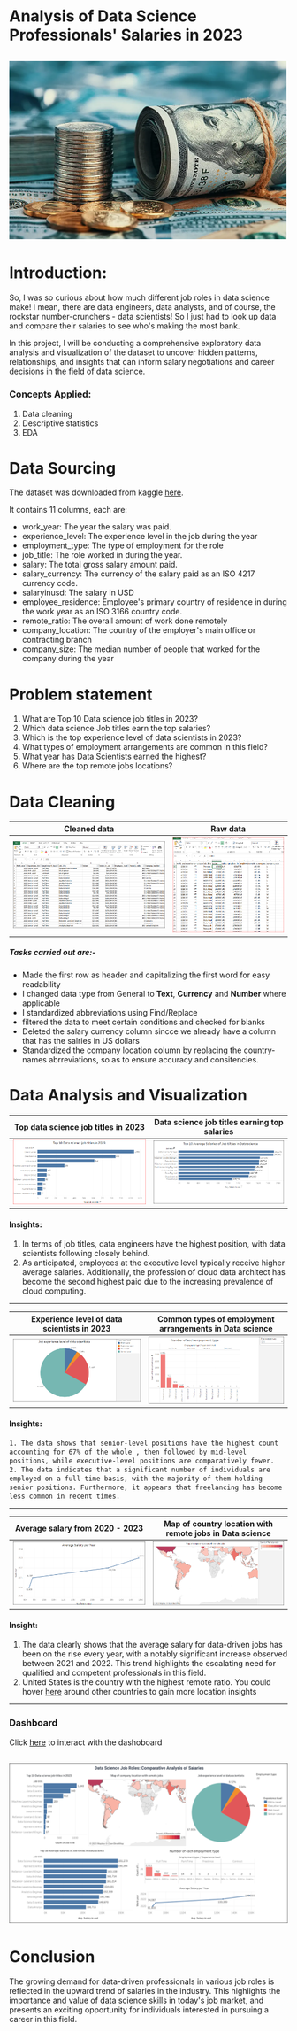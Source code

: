 # Analysis of Data Science Professionals' Salaries in 2023
![](salaries.PNG)
---

# Introduction:
So, I was so curious about how much different job roles in data science make! I mean, there are data engineers, data analysts, and of course, the rockstar number-crunchers - data scientists! So I just had to look up data and compare their salaries to see who's making the most bank.

In this project, I will be conducting a comprehensive exploratory data analysis and visualization of the dataset to uncover hidden patterns, relationships, and insights that can inform salary negotiations and career decisions in the field of data science.

### Concepts Applied:
1.	Data cleaning
2.	Descriptive statistics
3. EDA

# Data Sourcing
The dataset was downloaded from kaggle [here](https://www.kaggle.com/datasets/arnabchaki/data-science-salaries-2023). 

It contains 11 columns, each are:
- work_year: The year the salary was paid.
- experience_level: The experience level in the job during the year
- employment_type: The type of employment for the role
- job_title: The role worked in during the year.
- salary: The total gross salary amount paid.
- salary_currency: The currency of the salary paid as an ISO 4217 currency code.
- salaryinusd: The salary in USD
- employee_residence: Employee's primary country of residence in during the work year as an ISO 3166 country code.
- remote_ratio: The overall amount of work done remotely
- company_location: The country of the employer's main office or contracting branch
- company_size: The median number of people that worked for the company during the year

# Problem statement 
1. What are Top 10 Data science job titles in 2023?
2.	Which data science Job titles earn the top salaries?
3.	Which is the top experience level of data scientists in 2023?
4.	What types of employment arrangements are common in this field?
5.  What year has Data Scientists earned the highest?
8.	Where are the top remote jobs locations?

# Data Cleaning
   Cleaned data            |     Raw data
   :----------------------:|:---------------:
   ![](NewCleanedData.PNG) | ![](Overview_before.PNG)
   
   ##### Tasks carried out are:-
- Made the first row as header and capitalizing the first word for easy readability
- I changed data type from General to **Text**, **Currency** and **Number** where applicable
- I standardized abbreviations using Find/Replace 
- filtered the data to meet certain conditions and checked for blanks
- Deleted the salary currency column sincce we already have a column that has the salries in US dollars
- Standardized the company location column by replacing the country-names abrreviations, so as to ensure accuracy and consitencies.

# Data Analysis and Visualization
 Top data science job titles in 2023           |    Data science job titles earning top salaries
   :----------------------:|:---------------:
   ![](Job_titles.PNG) | ![](AvgSalaries1.PNG)
   #### Insights:
   1. In terms of job titles, data engineers have the highest position, with data scientists following closely behind.
   2. As anticipated, employees at the executive level typically receive higher average salaries. Additionally, the profession of cloud data architect has become the second highest paid due to the increasing prevalence of cloud computing.
  ---
  
   Experience level of data scientists in 2023   |     Common types of employment arrangements in Data science 
   :-----------------------------------------:|:-----------------------:
   ![](Experience_level.PNG)                    | ![](NumberEploymentType.PNG)
   
   #### Insights:
    1. The data shows that senior-level positions have the highest count accounting for 67% of the whole , then followed by mid-level positions, while executive-level positions are comparatively fewer.
    2. The data indicates that a significant number of individuals are employed on a full-time basis, with the majority of them holding senior positions. Furthermore, it appears that freelancing has become less common in recent times.
---
   
  Average salary from 2020 - 2023    |     Map of country location with remote jobs in Data science 
   :-----------------------------------------:|:-----------------------:
  ![](SalaryperYear.PNG)                   | ![](map2.PNG)
  
     
   #### Insight:
   1. The data clearly shows that the average salary for data-driven jobs has been on the rise every year, with a notably significant increase observed between 2021 and 2022. This trend highlights the escalating need for qualified and competent professionals in this field.
   2. United States is the country with the highest remote ratio. You could hover [here](https://public.tableau.com/authoring/DataScienceSalaries_16834940164550/Sheet6#1)  around other countries to gain more location insights
---
### Dashboard
Click [here](https://public.tableau.com/authoring/DataScienceSalaries_16834940164550/Dashboard1#1) to interact with the dashoboard 

![](ds_salaries_dashboard1.PNG)
---

# Conclusion
The growing demand for data-driven professionals in various job roles is reflected in the upward trend of salaries in the industry. This highlights the importance and value of data science skills in today's job market, and presents an exciting opportunity for individuals interested in pursuing a career in this field.
  


